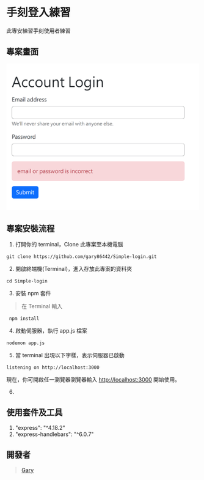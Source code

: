 # 手刻登入練習

此專安練習手刻使用者練習

## 專案畫面

![image](https://github.com/gary86442/Simple-login/blob/main/public/img/home.png)

## 專案安裝流程

1. 打開你的 terminal，Clone 此專案至本機電腦

```
git clone https://github.com/gary86442/Simple-login.git
```

2. 開啟終端機(Terminal)，進入存放此專案的資料夾

```
cd Simple-login
```

3. 安裝 npm 套件

> 在 Terminal 輸入

```
 npm install
```

4. 啟動伺服器，執行 app.js 檔案

```
nodemon app.js
```

5. 當 terminal 出現以下字樣，表示伺服器已啟動

```
listening on http://localhost:3000
```

現在，你可開啟任一瀏覽器瀏覽器輸入 [http://localhost:3000](http://localhost:3000) 開始使用。

6.

## 使用套件及工具

1. "express": "^4.18.2"
2. "express-handlebars": "^6.0.7"

## 開發者

> [Gary](https://github.com/gary86442)
